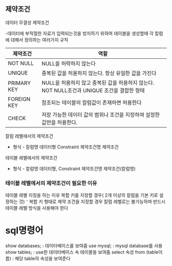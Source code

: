 ## 제약조건

데이터 무결성 제약조건

-데이터에 부적절한 자료가 입력되는것을 방지하기 위하여 테이블을 생성할때 각 칼럼에 대해서 정의하는 여러가지 규칙

| 제약조건 | 역할 |
| --- | --- |
| NOT NULL | NULL을 허락하지 않는다 |
| UNIQUE | 중복된 값을 허용하지 않는다. 항상 유일한 값을 가진다 |
| PRIMARY KEY | NULL을 허용하지 않고 중복된 값을 허용하지 않는다. NOT NULL조건과 UNIQUE 조건을 결합한 형태 |
| FOREIGN KEY | 참조되는 테이블의 칼럼값이 존재하면 허용한다 |
| CHECK | 저장 가능한 데이터 값의 범위나 조건을 지정하여 설정한 값만을 허용한다. |

칼럼 레벨에서의 제약조건

- 형식 - 칼럼명 데이터형 Constraint 제약조건명 제약조건

테이블 레벨에서의 제약조건

- 형식 - 칼럼명 데이터형, Constraint 제약조건명 제약조건(칼럼명)

### 테이블 레벨에서의 제약조건이 필요한 이유

테이블 레벨 지정을 하는 이유
 복합 키를 지정할 경우( 2개 이상의 칼럼을 기본 키로 설정하는 것)
⁻ 복합 키 형태로 제약 조건을 지정할 경우 칼럼 레벨로는 불가능하며 반드시 테이블 레벨 방식을 사용해야 한다


# sql명령어

show databases;                         : 데이터베이스를 보여줌
use mysql;                              : mysql database를 사용
show tables;                            : use한 데이터베이스 속 테이블을 보여줌
select  속성 from (table이름)           : 해당 table의 속성을 보여준다 
